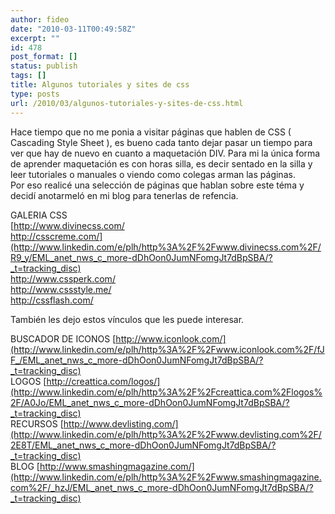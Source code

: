 ```yaml
---
author: fideo
date: "2010-03-11T00:49:58Z"
excerpt: ""
id: 478
post_format: []
status: publish
tags: []
title: Algunos tutoriales y sites de css
type: posts
url: /2010/03/algunos-tutoriales-y-sites-de-css.html
---
```

Hace tiempo que no me ponia a visitar páginas que hablen de CSS ( Cascading Style Sheet ), es bueno cada tanto dejar pasar un tiempo para ver que hay de nuevo en cuanto a maquetación DIV. Para mi la única forma de aprender maquetación es con horas silla, es decir sentado en la silla y leer tutoriales o manuales o viendo como colegas arman las páginas.  
Por eso realicé una selección de páginas que hablan sobre este téma y decidí anotarmeló en mi blog para tenerlas de refencia.

GALERIA CSS  
[http://www.divinecss.com/  
http://csscreme.com/](http://www.linkedin.com/e/plh/http%3A%2F%2Fwww.divinecss.com%2F/R9_y/EML_anet_nws_c_more-dDhOon0JumNFomgJt7dBpSBA/?_t=tracking_disc)  
[http://www.cssperk.com/  
http://www.cssstyle.me/  
http://cssflash.com/  ](http://www.cssperk.com/)

También les dejo estos vínculos que les puede interesar.

BUSCADOR DE ICONOS [http://www.iconlook.com/](http://www.linkedin.com/e/plh/http%3A%2F%2Fwww.iconlook.com%2F/fJF_/EML_anet_nws_c_more-dDhOon0JumNFomgJt7dBpSBA/?_t=tracking_disc)  
LOGOS [http://creattica.com/logos/](http://www.linkedin.com/e/plh/http%3A%2F%2Fcreattica.com%2Flogos%2F/A0Jo/EML_anet_nws_c_more-dDhOon0JumNFomgJt7dBpSBA/?_t=tracking_disc)  
RECURSOS [http://www.devlisting.com/](http://www.linkedin.com/e/plh/http%3A%2F%2Fwww.devlisting.com%2F/2E8T/EML_anet_nws_c_more-dDhOon0JumNFomgJt7dBpSBA/?_t=tracking_disc)  
BLOG [http://www.smashingmagazine.com/](http://www.linkedin.com/e/plh/http%3A%2F%2Fwww.smashingmagazine.com%2F/_hzJ/EML_anet_nws_c_more-dDhOon0JumNFomgJt7dBpSBA/?_t=tracking_disc)  
[](http://www.linkedin.com/e/plh/http%3A%2F%2Fvi.sualize.us%2F/gDpi/EML_anet_nws_c_more-dDhOon0JumNFomgJt7dBpSBA/?_t=tracking_disc)
